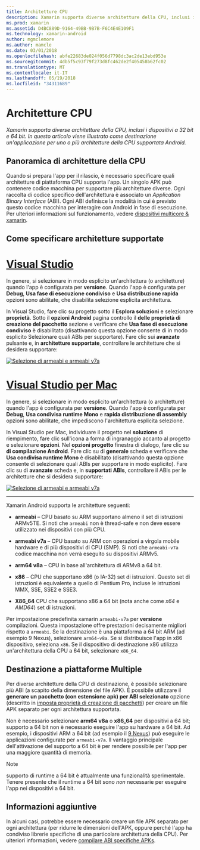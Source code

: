 ```yaml
---
title: Architetture CPU
description: Xamarin supporta diverse architetture della CPU, inclusi i dispositivi a 32 bit e 64 bit. In questo articolo viene illustrato come destinazione un'applicazione per uno o più architetture della CPU supportata Android.
ms.prod: xamarin
ms.assetid: D4BC889D-9164-49BB-9B7B-F6C4E4E109F1
ms.technology: xamarin-android
author: mgmclemore
ms.author: mamcle
ms.date: 03/01/2018
ms.openlocfilehash: abfe22683de024f056d7798dc3ac2de13ebd953e
ms.sourcegitcommit: 4db5f5c93f79f273d8fc462de2f405458b62fc02
ms.translationtype: MT
ms.contentlocale: it-IT
ms.lasthandoff: 05/19/2018
ms.locfileid: "34311689"
---
```

# <a name="cpu-architectures"></a>Architetture CPU

_Xamarin supporta diverse architetture della CPU, inclusi i dispositivi a 32 bit e 64 bit. In questo articolo viene illustrato come destinazione un'applicazione per uno o più architetture della CPU supportata Android._

## <a name="cpu-architectures-overview"></a>Panoramica di architetture della CPU

Quando si prepara l'app per il rilascio, è necessario specificare quali architetture di piattaforma CPU supporta l'app. Un singolo APK può contenere codice macchina per supportare più architetture diverse. Ogni raccolta di codice specifico dell'architettura è associato un *Application Binary Interface* (ABI). Ogni ABI definisce la modalità in cui è previsto questo codice macchina per interagire con Android in fase di esecuzione.
Per ulteriori informazioni sul funzionamento, vedere [dispositivi multicore &amp; xamarin](~/android/deploy-test/multicore-devices.md).


## <a name="how-to-specify-supported-architectures"></a>Come specificare architetture supportate

# <a name="visual-studiotabvswin"></a>[Visual Studio](#tab/vswin)

In genere, si selezionare in modo esplicito un'architettura (o architetture) quando l'app è configurata per **versione**. Quando l'app è configurata per **Debug**, **Usa fase di esecuzione condiviso** e **Usa distribuzione rapida** opzioni sono abilitate, che disabilita selezione esplicita architettura.

In Visual Studio, fare clic su progetto sotto il **Esplora soluzioni** e selezionare **proprietà**. Sotto il **opzioni Android** pagina controllo il **delle proprietà di creazione del pacchetto** sezione e verificare che **Usa fase di esecuzione condiviso** è disabilitato (disattivando questa opzione consente di in modo esplicito Selezionare quali ABIs per supportare). Fare clic sui **avanzate** pulsante e, in **architetture supportate**, controllare le architetture che si desidera supportare:

[![Selezione di armeabi e armeabi v7a](cpu-architectures-images/vs/01-abi-selections-sml.png)](cpu-architectures-images/vs/01-abi-selections.png#lightbox)

# <a name="visual-studio-for-mactabvsmac"></a>[Visual Studio per Mac](#tab/vsmac)

In genere, si selezionare in modo esplicito un'architettura (o architetture) quando l'app è configurata per **versione**. Quando l'app è configurata per **Debug**, **Usa condivisa runtime Mono** e **rapida distribuzione di assembly** opzioni sono abilitate, che impediscono l'architettura esplicita selezione.

In Visual Studio per Mac, individuare il progetto nel **soluzione** di riempimento, fare clic sull'icona a forma di ingranaggio accanto al progetto e selezionare **opzioni**. Nel **opzioni progetto** finestra di dialogo, fare clic su **di compilazione Android**. Fare clic su di **generale** scheda e verificare che **Usa condivisa runtime Mono** è disabilitato (disattivando questa opzione consente di selezionare quali ABIs per supportare in modo esplicito). Fare clic su di **avanzate** scheda e, in **supportati ABIs**, controllare il ABIs per le architetture che si desidera supportare:

[![Selezione di armeabi e armeabi v7a](cpu-architectures-images/xs/01-abi-selections-sml.png)](cpu-architectures-images/xs/01-abi-selections.png#lightbox)

-----


Xamarin.Android supporta le architetture seguenti:

-   **armeabi** &ndash; CPU basato su ARM supportano almeno il set di istruzioni ARMv5TE. Si noti che `armeabi` non è thread-safe e non deve essere utilizzato nei dispositivi con più CPU.

-   **armeabi v7a** &ndash; CPU basato su ARM con operazioni a virgola mobile hardware e di più dispositivi di CPU (SMP). Si noti che `armeabi-v7a` codice macchina non verrà eseguito su dispositivi ARMv5.

-   **arm64 v8a** &ndash; CPU in base all'architettura di ARMv8 a 64 bit.

-   **x86** &ndash; CPU che supportano x86 (o IA-32) set di istruzioni. Questo set di istruzioni è equivalente a quello di Pentium Pro, incluse le istruzioni MMX, SSE, SSE2 e SSE3.

-   **X86_64** CPU che supportano x86 a 64 bit (nota anche come *x64* e *AMD64*) set di istruzioni.

Per impostazione predefinita xamarin `armeabi-v7a` per **versione** compilazioni. Questa impostazione offre prestazioni decisamente migliori rispetto a `armeabi`. Se la destinazione è una piattaforma a 64 bit ARM (ad esempio 9 Nexus), selezionare `arm64-v8a`. Se si distribuisce l'app in x86 dispositivo, seleziona `x86`. Se il dispositivo di destinazione x86 utilizza un'architettura della CPU a 64 bit, selezionare `x86_64`.

## <a name="targeting-multiple-platforms"></a>Destinazione a piattaforme Multiple

Per diverse architetture della CPU di destinazione, è possibile selezionare più ABI (a scapito della dimensione del file APK). È possibile utilizzare il **generare un pacchetto (con estensione apk) per ABI selezionato** opzione (descritto in [imposta proprietà di creazione di pacchetti](~/android/deploy-test/release-prep/index.md#Set_Packaging_Properties)) per creare un file APK separato per ogni architettura supportata.

Non è necessario selezionare **arm64 v8a** o **x86_64** per dispositivi a 64 bit; supporto a 64 bit non è necessario eseguire l'app su hardware a 64 bit. Ad esempio, i dispositivi ARM a 64 bit (ad esempio il [9 Nexus](http://www.google.com/nexus/9/)) può eseguire le applicazioni configurate per `armeabi-v7a`. Il vantaggio principale dell'attivazione del supporto a 64 bit è per rendere possibile per l'app per una maggiore quantità di memoria.

> [!NOTE]
> supporto di runtime a 64 bit è attualmente una funzionalità sperimentale. Tenere presente che il runtime a 64 bit sono *non* necessarie per eseguire l'app nei dispositivi a 64 bit. 

## <a name="additional-information"></a>Informazioni aggiuntive

In alcuni casi, potrebbe essere necessario creare un file APK separato per ogni architettura (per ridurre le dimensioni dell'APK, oppure perché l'app ha condiviso librerie specifiche di una particolare architettura della CPU).
Per ulteriori informazioni, vedere [compilare ABI specifiche APKs](~/android/deploy-test/building-apps/abi-specific-apks.md).

